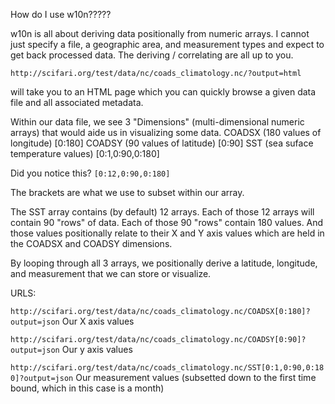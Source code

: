 How do I use w10n?????

w10n is all about deriving data positionally from numeric arrays. I cannot just specify a file, a geographic area, and measurement types and expect to get back processed data. The deriving / correlating are all up to you.

``` http://scifari.org/test/data/nc/coads_climatology.nc/?output=html ```

will take you to an HTML page which you can quickly browse a given data file and all associated metadata.

Within our data file, we see 3 "Dimensions" (multi-dimensional numeric arrays) that would aide us in visualizing some data.
COADSX (180 values of longitude) [0:180]
COADSY (90 values of latitude) [0:90]
SST (sea suface temperature values) [0:1,0:90,0:180]

Did you notice this?
``` [0:12,0:90,0:180] ```

The brackets are what we use to subset within our array.

The SST array contains (by default) 12 arrays. Each of those 12 arrays will contain 90 "rows" of data. Each of those 90 "rows" contain 180 values. And those values positionally relate to their X and Y axis values which are held in the COADSX and COADSY dimensions.

By looping through all 3 arrays, we positionally derive a latitude, longitude, and measurement that we can store or visualize.

URLS: 

``` http://scifari.org/test/data/nc/coads_climatology.nc/COADSX[0:180]?output=json ``` Our X axis values

``` http://scifari.org/test/data/nc/coads_climatology.nc/COADSY[0:90]?output=json ``` Our y axis values

``` http://scifari.org/test/data/nc/coads_climatology.nc/SST[0:1,0:90,0:180]?output=json ``` Our measurement values (subsetted down to the first time bound, which in this case is a month)

